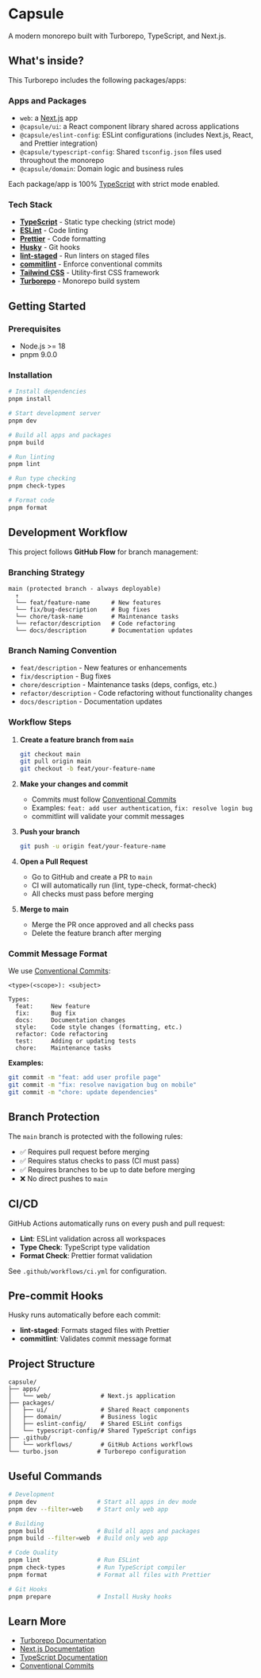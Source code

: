 # Capsule

A modern monorepo built with Turborepo, TypeScript, and Next.js.

## What's inside?

This Turborepo includes the following packages/apps:

### Apps and Packages

- `web`: a [Next.js](https://nextjs.org/) app
- `@capsule/ui`: a React component library shared across applications
- `@capsule/eslint-config`: ESLint configurations (includes Next.js, React, and Prettier integration)
- `@capsule/typescript-config`: Shared `tsconfig.json` files used throughout the monorepo
- `@capsule/domain`: Domain logic and business rules

Each package/app is 100% [TypeScript](https://www.typescriptlang.org/) with strict mode enabled.

### Tech Stack

- **[TypeScript](https://www.typescriptlang.org/)** - Static type checking (strict mode)
- **[ESLint](https://eslint.org/)** - Code linting
- **[Prettier](https://prettier.io)** - Code formatting
- **[Husky](https://typicode.github.io/husky/)** - Git hooks
- **[lint-staged](https://github.com/okonet/lint-staged)** - Run linters on staged files
- **[commitlint](https://commitlint.js.org/)** - Enforce conventional commits
- **[Tailwind CSS](https://tailwindcss.com/)** - Utility-first CSS framework
- **[Turborepo](https://turbo.build/repo)** - Monorepo build system

## Getting Started

### Prerequisites

- Node.js >= 18
- pnpm 9.0.0

### Installation

```bash
# Install dependencies
pnpm install

# Start development server
pnpm dev

# Build all apps and packages
pnpm build

# Run linting
pnpm lint

# Run type checking
pnpm check-types

# Format code
pnpm format
```

## Development Workflow

This project follows **GitHub Flow** for branch management:

### Branching Strategy

```
main (protected branch - always deployable)
  ↑
  └── feat/feature-name      # New features
  └── fix/bug-description    # Bug fixes
  └── chore/task-name        # Maintenance tasks
  └── refactor/description   # Code refactoring
  └── docs/description       # Documentation updates
```

### Branch Naming Convention

- `feat/description` - New features or enhancements
- `fix/description` - Bug fixes
- `chore/description` - Maintenance tasks (deps, configs, etc.)
- `refactor/description` - Code refactoring without functionality changes
- `docs/description` - Documentation updates

### Workflow Steps

1. **Create a feature branch from `main`**

   ```bash
   git checkout main
   git pull origin main
   git checkout -b feat/your-feature-name
   ```

2. **Make your changes and commit**
   - Commits must follow [Conventional Commits](https://www.conventionalcommits.org/)
   - Examples: `feat: add user authentication`, `fix: resolve login bug`
   - commitlint will validate your commit messages

3. **Push your branch**

   ```bash
   git push -u origin feat/your-feature-name
   ```

4. **Open a Pull Request**
   - Go to GitHub and create a PR to `main`
   - CI will automatically run (lint, type-check, format-check)
   - All checks must pass before merging

5. **Merge to main**
   - Merge the PR once approved and all checks pass
   - Delete the feature branch after merging

### Commit Message Format

We use [Conventional Commits](https://www.conventionalcommits.org/):

```
<type>(<scope>): <subject>

Types:
  feat:     New feature
  fix:      Bug fix
  docs:     Documentation changes
  style:    Code style changes (formatting, etc.)
  refactor: Code refactoring
  test:     Adding or updating tests
  chore:    Maintenance tasks
```

**Examples:**

```bash
git commit -m "feat: add user profile page"
git commit -m "fix: resolve navigation bug on mobile"
git commit -m "chore: update dependencies"
```

## Branch Protection

The `main` branch is protected with the following rules:

- ✅ Requires pull request before merging
- ✅ Requires status checks to pass (CI must pass)
- ✅ Requires branches to be up to date before merging
- ❌ No direct pushes to `main`

## CI/CD

GitHub Actions automatically runs on every push and pull request:

- **Lint**: ESLint validation across all workspaces
- **Type Check**: TypeScript type validation
- **Format Check**: Prettier format validation

See `.github/workflows/ci.yml` for configuration.

## Pre-commit Hooks

Husky runs automatically before each commit:

- **lint-staged**: Formats staged files with Prettier
- **commitlint**: Validates commit message format

## Project Structure

```
capsule/
├── apps/
│   └── web/              # Next.js application
├── packages/
│   ├── ui/               # Shared React components
│   ├── domain/           # Business logic
│   ├── eslint-config/    # Shared ESLint configs
│   └── typescript-config/# Shared TypeScript configs
├── .github/
│   └── workflows/        # GitHub Actions workflows
└── turbo.json           # Turborepo configuration
```

## Useful Commands

```bash
# Development
pnpm dev                 # Start all apps in dev mode
pnpm dev --filter=web    # Start only web app

# Building
pnpm build               # Build all apps and packages
pnpm build --filter=web  # Build only web app

# Code Quality
pnpm lint                # Run ESLint
pnpm check-types         # Run TypeScript compiler
pnpm format              # Format all files with Prettier

# Git Hooks
pnpm prepare             # Install Husky hooks
```

## Learn More

- [Turborepo Documentation](https://turbo.build/repo/docs)
- [Next.js Documentation](https://nextjs.org/docs)
- [TypeScript Documentation](https://www.typescriptlang.org/docs/)
- [Conventional Commits](https://www.conventionalcommits.org/)
